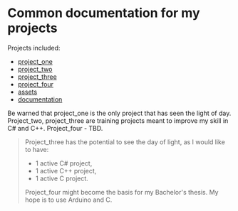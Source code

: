 # Common documentation for my projects

Projects included:
- [project_one](https://github.com/NiksSkersts/project_one)
- [project_two](https://github.com/NiksSkersts/project_two)
- [project_three](https://github.com/NiksSkersts/project_three)
- [project_four](https://github.com/NiksSkersts/project_four)
- [assets](https://github.com/NiksSkersts/assets)
- [documentation](https://github.com/NiksSkersts/documentation)

Be warned that project_one is the only project that has seen the light of day. Project_two, project_three are training projects meant to improve my skill in C# and C++. 
Project_four - TBD.    

>    Project_three has the potential to see the day of light, as I would like to have:
> - 1 active C# project,   
> - 1 active C++ project,
> - 1 active C project.     
>
> Project_four might become the basis for my Bachelor's thesis. My hope is to use Arduino and C.   
